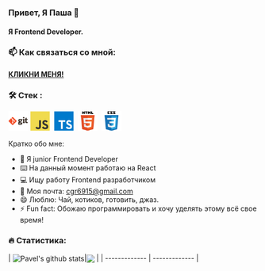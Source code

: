 ### Привет, Я Паша 👋
#### Я Frontend Developer.

### 📫 Как связаться со мной:

#### <a href="https://linktr.ee/pavelob7" target="_blank">  КЛИКНИ МЕНЯ!</a>

### :hammer_and_wrench: Стек :

<div>       
 <img src="https://raw.githubusercontent.com/devicons/devicon/1119b9f84c0290e0f0b38982099a2bd027a48bf1/icons/git/git-original-wordmark.svg" title="Git" alt="Git" width="40" height="40"/>
  <img src="https://raw.githubusercontent.com/devicons/devicon/1119b9f84c0290e0f0b38982099a2bd027a48bf1/icons/javascript/javascript-original.svg" title="JavaScript" alt="JavaScript" width="40" height="40"/>&nbsp;
  <img src="https://raw.githubusercontent.com/devicons/devicon/1119b9f84c0290e0f0b38982099a2bd027a48bf1/icons/typescript/typescript-original.svg" title="TypeScript" alt="TypeScript" width="40" height="40"/>&nbsp;
    <img src="https://raw.githubusercontent.com/devicons/devicon/1119b9f84c0290e0f0b38982099a2bd027a48bf1/icons/html5/html5-original-wordmark.svg" title="HTML5" alt="HTML" width="40" height="40"/>&nbsp;
    <img src="https://raw.githubusercontent.com/devicons/devicon/1119b9f84c0290e0f0b38982099a2bd027a48bf1/icons/css3/css3-original-wordmark.svg"  title="CSS3" alt="CSS" width="40" height="40"/>&nbsp;
</div>


Кратко обо мне:

- 👶 Я junior Frontend Developer
- ⌨️ На данный момент работаю на React
- 💻 Ищу работу Frontend разработчиком
- 💬 Моя почта: <a href="mailto:cgr6915@gmail.com"> cgr6915@gmail.com</a>
- 😄 Люблю: Чай, котиков, готовить, джаз. 
- ⚡ Fun fact: Обожаю программировать и хочу уделять этому всё свое время!


### :fire: Статистика:
<p>
| <img align="center" src="https://github-readme-stats.vercel.app/api?username=Pavelob7&show_icons=true&include_all_commits=true&hide_border=true&bg_color=00000000&text_color=999" alt="Pavel's github stats" />|<img align="center" src="https://github-readme-stats.vercel.app/api/top-langs/?username=Pavelob7&layout=compact&hide_border=true&bg_color=00000000&text_color=999" /> |
| ------------- | ------------- |
</p>
